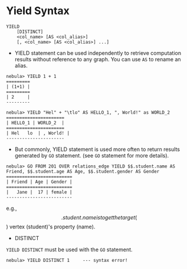 # Yield Syntax

```
YIELD
    [DISTINCT]
    <col_name> [AS <col_alias>] 
    [, <col_name> [AS <col_alias>] ...]
```

* YIELD statement can be used independently to retrieve computation results without reference to any graph. You can use `AS` to rename an alias.

```
nebula> YIELD 1 + 1
=========
| (1+1) |
=========
| 2     |
---------

nebula> YIELD "Hel" + "\tlo" AS HELLO_1, ", World!" as WORLD_2
======================
| HELLO_1 | WORLD_2  |
======================
| Hel   lo  | , World! |
----------------------
```

* But commonly, YIELD statement is used more often to return results generated by `GO` statement. (see `GO` statement for more details).

```
nebula> GO FROM 201 OVER relations_edge YIELD $$.student.name AS Friend, $$.student.age AS Age, $$.student.gender AS Gender
=========================
| Friend | Age | Gender |
=========================
|   Jane |  17 | female |
-------------------------
```

e.g., $$.student.name is to get the target ($$) vertex (student)'s property (name). 

* DISTINCT

`YIELD DISTINCT` must be used with the `GO` statement.
```
nebula> YIELD DISTINCT 1     --- syntax error!
```
